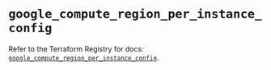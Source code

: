 # `google_compute_region_per_instance_config`

Refer to the Terraform Registry for docs: [`google_compute_region_per_instance_config`](https://registry.terraform.io/providers/drfaust92/google/4.16.4/docs/resources/compute_region_per_instance_config).
